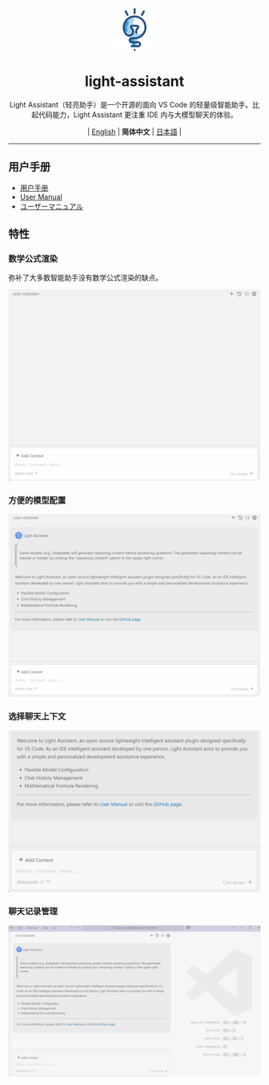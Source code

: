 <div align="center" >
    <img src="../assets/icon/light-assistant.png"  width="90px" height="90px"/>
    <h1 align="center">light-assistant</h1>
    <p>Light Assistant（轻亮助手）是一个开源的面向 VS Code 的轻量级智能助手。比起代码能力，Light Assistant 更注重 IDE 内与大模型聊天的体验。</p>
    <p>
        | <a href="https://github.com/HiMeditator/light-assistant/blob/main/README.md">English</a> | <b>简体中文</b> | <a href="https://github.com/HiMeditator/light-assistant/blob/main/docs/README_ja.md">日本語</a> |
    </p>
</div>

<hr>


## 用户手册

- [用户手册](user-manual_zh_cn.md)
- [User Manual](user-manual.md)
- [ユーザーマニュアル](user-manual_ja.md)

## 特性

### 数学公式渲染

弥补了大多数智能助手没有数学公式渲染的缺点。

<img src="img/media/01.gif" />

### 方便的模型配置

<img src="img/media/02.gif" />

### 选择聊天上下文

<img src="img/media/03.gif" />

### 聊天记录管理

<img src="img/media/04.gif" />